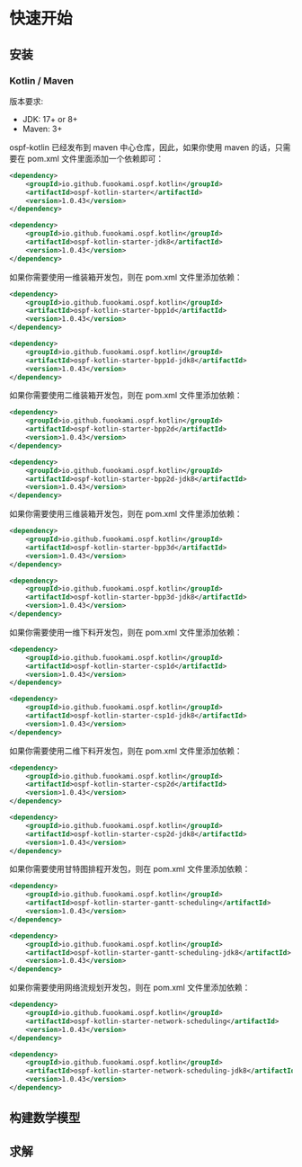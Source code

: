 # 快速开始

## 安装

### Kotlin / Maven

版本要求:

* JDK: 17+ or 8+
* Maven: 3+

ospf-kotlin 已经发布到 maven 中心仓库，因此，如果你使用 maven 的话，只需要在 pom.xml 文件里面添加一个依赖即可：

```xml
<dependency>
    <groupId>io.github.fuookami.ospf.kotlin</groupId>
    <artifactId>ospf-kotlin-starter</artifactId>
    <version>1.0.43</version>
</dependency>

<dependency>
    <groupId>io.github.fuookami.ospf.kotlin</groupId>
    <artifactId>ospf-kotlin-starter-jdk8</artifactId>
    <version>1.0.43</version>
</dependency>
```

如果你需要使用一维装箱开发包，则在 pom.xml 文件里添加依赖：

```xml
<dependency>
    <groupId>io.github.fuookami.ospf.kotlin</groupId>
    <artifactId>ospf-kotlin-starter-bpp1d</artifactId>
    <version>1.0.43</version>
</dependency>

<dependency>
    <groupId>io.github.fuookami.ospf.kotlin</groupId>
    <artifactId>ospf-kotlin-starter-bpp1d-jdk8</artifactId>
    <version>1.0.43</version>
</dependency>
```

如果你需要使用二维装箱开发包，则在 pom.xml 文件里添加依赖：

```xml
<dependency>
    <groupId>io.github.fuookami.ospf.kotlin</groupId>
    <artifactId>ospf-kotlin-starter-bpp2d</artifactId>
    <version>1.0.43</version>
</dependency>

<dependency>
    <groupId>io.github.fuookami.ospf.kotlin</groupId>
    <artifactId>ospf-kotlin-starter-bpp2d-jdk8</artifactId>
    <version>1.0.43</version>
</dependency>
```

如果你需要使用三维装箱开发包，则在 pom.xml 文件里添加依赖：

```xml
<dependency>
    <groupId>io.github.fuookami.ospf.kotlin</groupId>
    <artifactId>ospf-kotlin-starter-bpp3d</artifactId>
    <version>1.0.43</version>
</dependency>

<dependency>
    <groupId>io.github.fuookami.ospf.kotlin</groupId>
    <artifactId>ospf-kotlin-starter-bpp3d-jdk8</artifactId>
    <version>1.0.43</version>
</dependency>
```

如果你需要使用一维下料开发包，则在 pom.xml 文件里添加依赖：

```xml
<dependency>
    <groupId>io.github.fuookami.ospf.kotlin</groupId>
    <artifactId>ospf-kotlin-starter-csp1d</artifactId>
    <version>1.0.43</version>
</dependency>

<dependency>
    <groupId>io.github.fuookami.ospf.kotlin</groupId>
    <artifactId>ospf-kotlin-starter-csp1d-jdk8</artifactId>
    <version>1.0.43</version>
</dependency>
```

如果你需要使用二维下料开发包，则在 pom.xml 文件里添加依赖：

```xml
<dependency>
    <groupId>io.github.fuookami.ospf.kotlin</groupId>
    <artifactId>ospf-kotlin-starter-csp2d</artifactId>
    <version>1.0.43</version>
</dependency>

<dependency>
    <groupId>io.github.fuookami.ospf.kotlin</groupId>
    <artifactId>ospf-kotlin-starter-csp2d-jdk8</artifactId>
    <version>1.0.43</version>
</dependency>
```

如果你需要使用甘特图排程开发包，则在 pom.xml 文件里添加依赖：

```xml
<dependency>
    <groupId>io.github.fuookami.ospf.kotlin</groupId>
    <artifactId>ospf-kotlin-starter-gantt-scheduling</artifactId>
    <version>1.0.43</version>
</dependency>

<dependency>
    <groupId>io.github.fuookami.ospf.kotlin</groupId>
    <artifactId>ospf-kotlin-starter-gantt-scheduling-jdk8</artifactId>
    <version>1.0.43</version>
</dependency>
```

如果你需要使用网络流规划开发包，则在 pom.xml 文件里添加依赖：

```xml
<dependency>
    <groupId>io.github.fuookami.ospf.kotlin</groupId>
    <artifactId>ospf-kotlin-starter-network-scheduling</artifactId>
    <version>1.0.43</version>
</dependency>

<dependency>
    <groupId>io.github.fuookami.ospf.kotlin</groupId>
    <artifactId>ospf-kotlin-starter-network-scheduling-jdk8</artifactId>
    <version>1.0.43</version>
</dependency>
```

## 构建数学模型

## 求解
